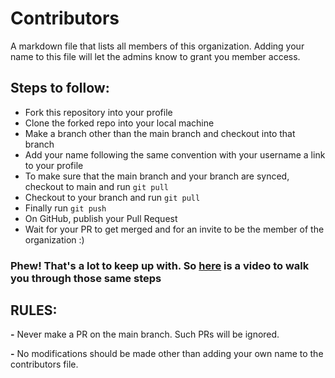 # Contributors
A markdown file that lists all members of this organization. Adding your name to this file will let the admins know to grant you member access.

## Steps to follow:
- Fork this repository into your profile
- Clone the forked repo into your local machine
- Make a branch other than the main branch and checkout into that branch
- Add your name following the same convention with your username a link to your profile
- To make sure that the main branch and your branch are synced, checkout to main and run ```git pull```
- Checkout to your branch and run ```git pull```
- Finally run ```git push```
- On GitHub, publish your Pull Request
- Wait for your PR to get merged and for an invite to be the member of the organization :)

### Phew! That's a lot to keep up with. So [here](https://youtu.be/c6b6B9oN4Vg) is a video to walk you through those same steps

## RULES:

**-** Never make a PR on the main branch. Such PRs will be ignored.

**-** No modifications should be made other than adding your own name to the contributors file.
